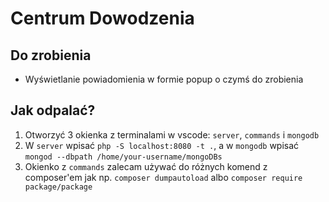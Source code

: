 # Centrum Dowodzenia
## Do zrobienia
- Wyświetlanie powiadomienia w formie popup o czymś do zrobienia

## Jak odpalać?
1. Otworzyć 3 okienka z terminalami w vscode: `server`, `commands` i `mongodb`
2. W `server` wpisać `php -S localhost:8080 -t .`, a w `mongodb` wpisać `mongod --dbpath /home/your-username/mongoDBs`
3. Okienko z `commands` zalecam używać do różnych komend z composer'em jak np. `composer dumpautoload` albo `composer require package/package`